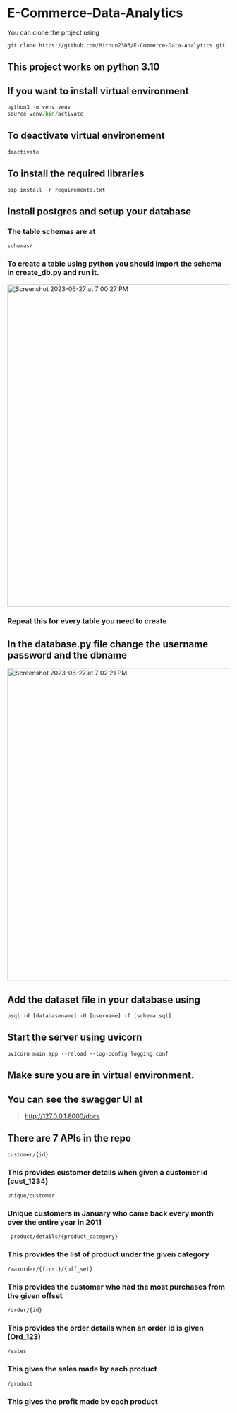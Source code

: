  # E-Commerce-Data-Analytics

You can clone the project using 
```
git clone https://github.com/Mithun2303/E-Commerce-Data-Analytics.git
```

## This project works on python 3.10
## If you want to install virtual environment 
```python
python3 -m venv venv
source venv/bin/activate
```
## To deactivate virtual environement 
```
deactivate
```

## To install the required libraries 
```
pip install -r requirements.txt
```

## Install postgres and setup your database 
### The table schemas are at 
```schemas/```
### To create a table using python you should import the schema in create_db.py and run it.

<img width="732" alt="Screenshot 2023-06-27 at 7 00 27 PM" src="https://github.com/Mithun2303/E-Commerce-Data-Analytics/assets/84895703/6f92c473-3f54-4b78-b7c5-3c981adeb0f9">

### Repeat this for every table you need to create

## In the database.py file change the username password and the dbname

<img width="710" alt="Screenshot 2023-06-27 at 7 02 21 PM" src="https://github.com/Mithun2303/E-Commerce-Data-Analytics/assets/84895703/d6ea806e-c9c5-45c8-a27e-de6ff2094b5d">

## Add the dataset file in your database using
```
psql -d [databasename] -U [username] -f [schema.sql]
```

## Start the server using uvicorn
```
uvicorn main:app --reload --log-config logging.conf
```
## Make sure you are in virtual environment.
## You can see the swagger UI at
>http://127.0.0.1:8000/docs

## There are 7 APIs in the repo 

```customer/{id}```
### This provides customer details when given a customer id (cust_1234)

```unique/customer```
### Unique customers in January who came back every month over the entire year in 2011

``` product/details/{product_category}```
### This provides the list of product under the given category

```/maxorder/{first}/{off_set}```
### This provides the customer who had the most purchases from the given offset

```/order/{id}```
### This provides the order details when an order id is given (Ord_123)

```/sales```
### This gives the sales made by each product

```/product ```
### This gives the profit made by each product
